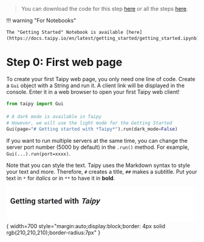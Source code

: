 > You can download the code for this step [here](../src/step_00.py) or all the steps [here](https://github.com/Avaiga/taipy-getting-started/tree/develop/src).

!!! warning "For Notebooks"

    The "Getting Started" Notebook is available [here](https://docs.taipy.io/en/latest/getting_started/getting_started.ipynb).

# Step 0: First web page

To create your first Taipy web page, you only need one line of code. Create a `Gui` object with a String and run it. 
A client link will be displayed in the console. Enter it in a web browser to open your first Taipy web client!

```python
from taipy import Gui

# A dark mode is available in Taipy
# However, we will use the light mode for the Getting Started
Gui(page="# Getting started with *Taipy*").run(dark_mode=False)
```

If you want to run multiple servers at the same time, you can change the server port number (5000 by default) in the `.run()` method. For example, `Gui(...).run(port=xxxx)`.


Note that you can style the text. Taipy uses the Markdown syntax to style your text and more. Therefore, `#` creates 
a title, `##` makes a subtitle. Put your text in `*` for *italics* or in `**` to have it in **bold**.


![First Web Page](result.png){ width=700 style="margin:auto;display:block;border: 4px solid rgb(210,210,210);border-radius:7px" }
